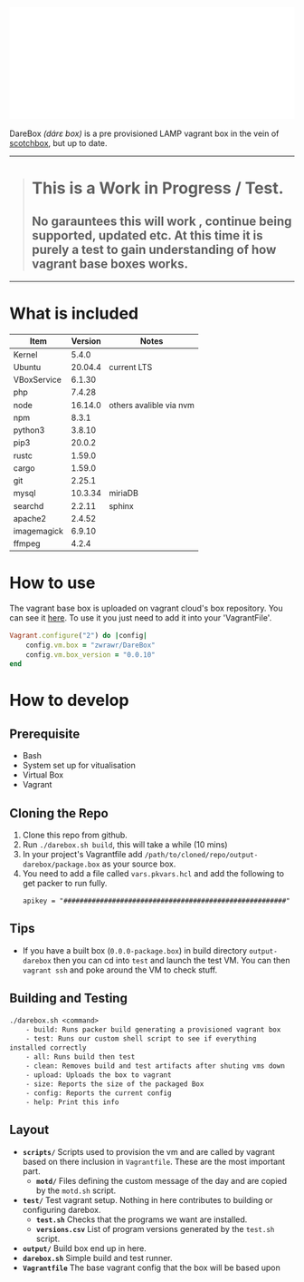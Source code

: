 ![DareBox Logo](./carbon.svg)

DareBox _(dárɛ box)_ is a pre provisioned LAMP vagrant box in the vein of [scotchbox](scotchbox.io), but up to date.

__________
> # This is a Work in Progress / Test.
> ## No garauntees this will work , continue being supported, updated etc. At this time it is purely a test to gain understanding of how vagrant base boxes works.
__________


# What is included

| Item | Version | Notes |
| ---- | ------- | ----- |
| Kernel | 5.4.0 | |
| Ubuntu | 20.04.4 | current LTS |
| VBoxService | 6.1.30 | |
| php | 7.4.28 | |
| node | 16.14.0 | others avalible via nvm |
| npm | 8.3.1 | |
| python3 | 3.8.10 | |
| pip3 | 20.0.2 | |
| rustc | 1.59.0 | |
| cargo | 1.59.0 | |
| git | 2.25.1 | |
| mysql | 10.3.34 | miriaDB |
| searchd | 2.2.11 | sphinx |
| apache2 | 2.4.52 | |
| imagemagick | 6.9.10 | |
| ffmpeg | 4.2.4 | | 

  
# How to use

The vagrant base box is uploaded on vagrant cloud's box repository. You can see it [here](https://app.vagrantup.com/zwrawr/boxes/DareBox). To use it you just need to add it into your 'VagrantFile'.

```ruby
Vagrant.configure("2") do |config|
	config.vm.box = "zwrawr/DareBox"
	config.vm.box_version = "0.0.10"
end
```

# How to develop
## Prerequisite
 - Bash
 - System set up for vitualisation
 - Virtual Box
 - Vagrant

## Cloning the Repo
1. Clone this repo from github. 
2. Run `./darebox.sh build`, this will take a while (10 mins)
3. In your project's Vagrantfile add `/path/to/cloned/repo/output-darebox/package.box` as your source box.  
4. You need to add a file called `vars.pkvars.hcl` and add the following to get packer to run fully.
   ```
   apikey = "#######################################################"
   ```
## Tips

* If you have a built box (`0.0.0-package.box`) in build directory `output-darebox` then you can cd into `test` and launch the test VM. You can then `vagrant ssh` and poke around the VM to check stuff.

## Building and Testing

```
./darebox.sh <command>
	- build: Runs packer build generating a provisioned vagrant box
	- test: Runs our custom shell script to see if everything installed correctly
	- all: Runs build then test
	- clean: Removes build and test artifacts after shuting vms down
	- upload: Uploads the box to vagrant
	- size: Reports the size of the packaged Box
	- config: Reports the current config
	- help: Print this info
```

## Layout

* **`scripts/`** Scripts used to provision the vm and are called by vagrant based on there inclusion in `Vagrantfile`. These are the most important part.
  * **`motd/`** Files defining the custom message of the day and are copied by the `motd.sh` script.
* **`test/`** Test vagrant setup. Nothing in here contributes to building or configuring darebox.
  * **`test.sh`** Checks that the programs we want are installed.
  * **`versions.csv`** List of program versions generated by the `test.sh` script.
* **`output/`** Build box end up in here.
* **`darebox.sh`** Simple build and test runner.
* **`Vagrantfile`** The base vagrant config that the box will be based upon
